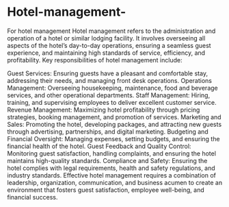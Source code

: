 # Hotel-management-
For hotel management 
Hotel management refers to the administration and operation of a hotel or similar lodging facility. It involves overseeing all aspects of the hotel’s day-to-day operations, ensuring a seamless guest experience, and maintaining high standards of service, efficiency, and profitability. Key responsibilities of hotel management include:

Guest Services: Ensuring guests have a pleasant and comfortable stay, addressing their needs, and managing front desk operations.
Operations Management: Overseeing housekeeping, maintenance, food and beverage services, and other operational departments.
Staff Management: Hiring, training, and supervising employees to deliver excellent customer service.
Revenue Management: Maximizing hotel profitability through pricing strategies, booking management, and promotion of services.
Marketing and Sales: Promoting the hotel, developing packages, and attracting new guests through advertising, partnerships, and digital marketing.
Budgeting and Financial Oversight: Managing expenses, setting budgets, and ensuring the financial health of the hotel.
Guest Feedback and Quality Control: Monitoring guest satisfaction, handling complaints, and ensuring the hotel maintains high-quality standards.
Compliance and Safety: Ensuring the hotel complies with legal requirements, health and safety regulations, and industry standards.
Effective hotel management requires a combination of leadership, organization, communication, and business acumen to create an environment that fosters guest satisfaction, employee well-being, and financial success.

